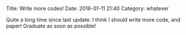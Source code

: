 Title: Write more codes!
Date: 2016-01-11 21:40
Category: whatever

Quite a long time since last update. I think I should write more code, and paper! Graduate as soon as possible!